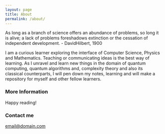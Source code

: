 ```yaml
---
layout: page
title: About
permalink: /about/
---
```


As long as a branch of science offers an abundance of problems, so long it is alive; a lack of problems foreshadows extinction or the cessation of independent development. 
                                                        - DavidHilbert, 1900

I am a curious learner exploring the interface of Computer Science, Physics and Mathematics. Teaching or communicating ideas is the best way of learning. As I unravel and learn new things in the domain of quantum computing, quantum algorithms and, complexity theory and also its classical counterparts, I will pen down my notes, learning and will make a repository for myself and other fellow learners.

### More Information

Happy reading!

### Contact me

[email@domain.com](mailto:email@domain.com)
